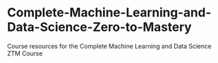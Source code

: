 # Complete-Machine-Learning-and-Data-Science-Zero-to-Mastery
Course resources for the Complete Machine Learning and Data Science ZTM Course
